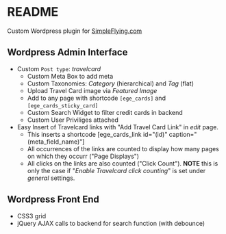 # README

Custom Wordpress plugin for [SimpleFlying.com](https://simpleflying.com)

## Wordpress Admin Interface

* Custom `Post type`: *travelcard*
    * Custom Meta Box to add meta
    * Custom Taxonomies: *Category* (hierarchical) and *Tag* (flat)
    * Upload Travel Card image via *Featured Image*
    * Add to any page with shortcode `[ege_cards]` and `[ege_cards_sticky_card]`
    * Custom Search Widget to filter credit cards in backend
    * Custom User Priviliges attached
* Easy Insert of Travelcard links with "Add Travel Card Link" in *edit* page.
    * This inserts a shortcode [ege_cards_link id="(id)" caption="(meta_field_name)"]
    * All occurrences of the links are counted to display how many pages on which they occurr ("Page Displays")
    * All clicks on the links are also counted ("Click Count"). **NOTE** this is only the case if "*Enable Travelcard click counting*" is set under *general* settings.

## Wordpress Front End
 
 * CSS3 grid
 * jQuery AJAX calls to backend for search function (with debounce)
